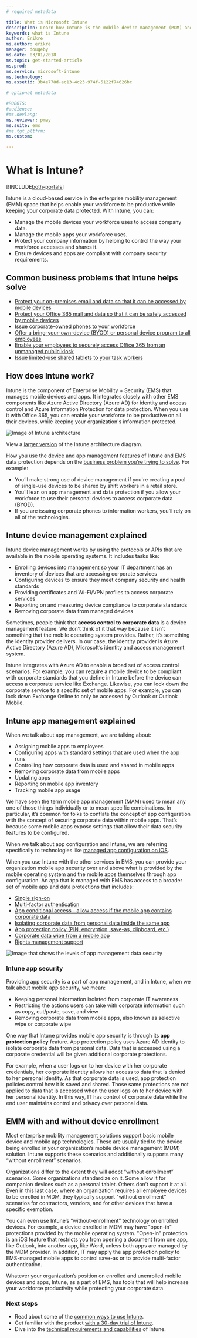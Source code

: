 ```yaml
---
# required metadata

title: What is Microsoft Intune
description: Learn how Intune is the mobile device management (MDM) and mobile app management (MAM) component of the Enterprise Mobility + Security solution and how it helps you protect company data.
keywords: what is Intune
author: Erikre
ms.author: erikre
manager: dougeby
ms.date: 03/01/2018
ms.topic: get-started-article
ms.prod:
ms.service: microsoft-intune
ms.technology:
ms.assetid: 3b4e778d-ac13-4c23-974f-5122f74626bc

# optional metadata

#ROBOTS:
#audience:
#ms.devlang:
ms.reviewer: pmay
ms.suite: ems
#ms.tgt_pltfrm:
ms.custom:

---
```


# What is Intune?

[!INCLUDE[both-portals](./includes/note-for-both-portals.md)]

Intune is a cloud-based service in the enterprise mobility management (EMM) space that helps enable your workforce to be productive while keeping your corporate data protected. With Intune, you can:
* Manage the mobile devices your workforce uses to access company data.
* Manage the mobile apps your workforce uses.
* Protect your company information by helping to control the way your workforce accesses and shares it.
* Ensure devices and apps are compliant with company security requirements.

## Common business problems that Intune helps solve

* [Protect your on-premises email and data so that it can be accessed by mobile devices](common-scenarios.md#protecting-your-on-premises-email-and-data-so-it-can-be-safely-accessed-by-mobile-devices)
* [Protect your Office 365 mail and data so that it can be safely accessed by mobile devices](common-scenarios.md#protecting-your-office-365-email-and-data-so-it-can-be-safely-accessed-by-mobile-devices)
* [Issue corporate-owned phones to your workforce](common-scenarios.md#issue-corporate-owned-phones-to-your-employees)
* [Offer a bring-your-own-device (BYOD) or personal device program to all employees](common-scenarios.md#offer-a-bring-your-own-device-program-to-all-employees)
* [Enable your employees to securely access Office 365 from an unmanaged public kiosk](common-scenarios.md#enable-your-employees-to-securely-access-office-365-from-an-unmanaged-public-kiosk)
* [Issue limited-use shared tablets to your task workers](common-scenarios.md#issue-limited-use-shared-tablets-to-your-employees)


## How does Intune work?
Intune is the component of Enterprise Mobility + Security (EMS) that manages mobile devices and apps. It integrates closely with other EMS components like Azure Active Directory (Azure AD) for identity and access control and Azure Information Protection for data protection. When you use it with Office 365, you can enable your workforce to be productive on all their devices, while keeping your organization's information protected.

![Image of Intune architecture](./media/intunearch_sm.png)

View a [larger version](./media/intunearchitecture.svg) of the Intune architecture diagram.

How you use the device and app management features of Intune and EMS data protection depends on the [business problem you’re trying to solve](#common-business-problems-that-intune-helps-solve). For example:
* You’ll make strong use of device management if you're creating a pool of single-use devices to be shared by shift workers in a retail store.
* You’ll lean on app management and data protection if you allow your workforce to use their personal devices to access corporate data (BYOD).  
* If you are issuing corporate phones to information workers, you’ll rely on all of the technologies.

## Intune device management explained
Intune device management works by using the protocols or APIs that are available in the mobile operating systems. It includes tasks like:
* Enrolling devices into management so your IT department has an inventory of devices that are accessing corporate services
* Configuring devices to ensure they meet company security and health standards
* Providing certificates and Wi-Fi/VPN profiles to access corporate services
* Reporting on and measuring device compliance to corporate standards
* Removing corporate data from managed devices  

Sometimes, people think that **access control to corporate data** is a device management feature. We don’t think of it that way because it isn’t something that the mobile operating system provides. Rather, it’s something the identity provider delivers. In our case, the identity provider is Azure Active Directory (Azure AD), Microsoft’s identity and access management system.  

Intune integrates with Azure AD to enable a broad set of access control scenarios. For example, you can require a mobile device to be compliant with corporate standards that you define in Intune before the device can access a corporate service like Exchange. Likewise, you can lock down the corporate service to a specific set of mobile apps. For example, you can lock down Exchange Online to only be accessed by Outlook or Outlook Mobile.

## Intune app management explained
When we talk about app management, we are talking about:
* Assigning mobile apps to employees
* Configuring apps with standard settings that are used when the app runs
* Controlling how corporate data is used and shared in mobile apps
* Removing corporate data from mobile apps   
* Updating apps
* Reporting on mobile app inventory
* Tracking mobile app usage

We have seen the term mobile app management (MAM) used to mean any one of those things individually or to mean specific combinations. In particular, it’s common for folks to conflate the concept of app configuration with the concept of securing corporate data within mobile apps. That’s because some mobile apps expose settings that allow their data security features to be configured.

When we talk about app configuration and Intune, we are referring specifically to technologies like [managed app configuration on iOS](https://developer.apple.com/library/content/samplecode/sc2279/Introduction/Intro.html).

When you use Intune with the other services in EMS, you can provide your organization mobile app security over and above what is provided by the mobile operating system and the mobile apps themselves through app configuration. An app that is managed with EMS has access to a broader set of mobile app and data protections that includes:

* [Single sign-on](https://docs.microsoft.com/azure/active-directory/active-directory-appssoaccess-whatis)  
*	[Multi-factor authentication](https://docs.microsoft.com/multi-factor-authentication/multi-factor-authentication)
* [App conditional access - allow access if the mobile app contains corporate data](app-based-conditional-access-intune.md)
* [Isolating corporate data from personal data inside the same app](app-protection-policy.md)
* [App protection policy (PIN, encryption, save-as, clipboard, etc.)](app-protection-policies.md)
* [Corporate data wipe from a mobile app](apps-selective-wipe.md)
* [Rights management support](https://docs.microsoft.com/information-protection/understand-explore/what-is-azure-rms)

![Image that shows the levels of app management data security](./media/managing-mobile-apps.png)

### Intune app security
Providing app security is a part of app management, and in Intune, when we talk about mobile app security, we mean:
* Keeping personal information isolated from corporate IT awareness
* Restricting the actions users can take with corporate information such as copy, cut/paste, save, and view
* Removing corporate data from mobile apps, also known as selective wipe or corporate wipe

One way that Intune provides mobile app security is through its **app protection policy** feature. App protection policy uses Azure AD identity to isolate corporate data from personal data. Data that is accessed using a corporate credential will be given additional corporate protections.

For example, when a user logs on to her device with her corporate credentials, her corporate identity allows her access to data that is denied to her personal identity. As that corporate data is used, app protection policies control how it is saved and shared. Those same protections are not applied to data that is accessed when the user logs on to her device with her personal identity. In this way, IT has control of corporate data while the end user maintains control and privacy over personal data.

## EMM with and without device enrollment
Most enterprise mobility management solutions support basic mobile device and mobile app technologies. These are usually tied to the device being enrolled in your organization’s mobile device management (MDM) solution. Intune supports these scenarios and additionally supports many “without enrollment” scenarios.  

Organizations differ to the extent they will adopt “without enrollment” scenarios. Some organizations standardize on it. Some allow it for companion devices such as a personal tablet. Others don’t support it at all. Even in this last case, where an organization requires all employee devices to be enrolled in MDM, they typically support "without enrollment" scenarios for contractors, vendors, and for other devices that have a specific exemption.

You can even use Intune’s “without-enrollment” technology on enrolled devices. For example, a device enrolled in MDM may have "open-in" protections provided by the mobile operating system. "Open-in" protection is an iOS feature that restricts you from opening a document from one app, like Outlook, into another app, like Word, unless both apps are managed by the MDM provider. In addition, IT may apply the app protection policy to EMS-managed mobile apps to control save-as or to provide multi-factor authentication.

Whatever your organization’s position on enrolled and unenrolled mobile devices and apps, Intune, as a part of EMS, has tools that will help increase your workforce productivity while protecting your corporate data.



### Next steps
* Read about some of the [common ways to use Intune](common-scenarios.md).
* Get familiar with the product [with a 30-day trial of Intune](free-trial-sign-up.md).
* Dive into the [technical requirements and capabilities](supported-devices-browsers.md) of Intune.
